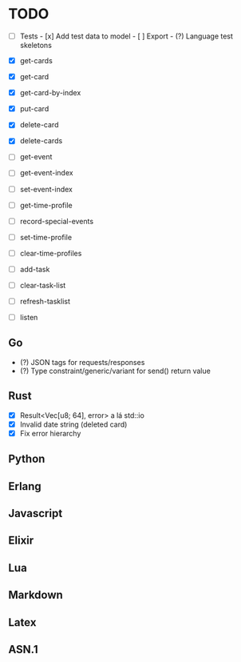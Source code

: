 # TODO

- [ ] Tests
      - [x] Add test data to model
      - [ ] Export
      - (?) Language test skeletons

- [x] get-cards
- [x] get-card
- [x] get-card-by-index
- [x] put-card
- [x] delete-card
- [x] delete-cards
- [ ] get-event
- [ ] get-event-index
- [ ] set-event-index
- [ ] get-time-profile
- [ ] record-special-events
- [ ] set-time-profile
- [ ] clear-time-profiles
- [ ] add-task
- [ ] clear-task-list
- [ ] refresh-tasklist
- [ ] listen

## Go
- (?) JSON tags for requests/responses
- (?) Type constraint/generic/variant for send() return value

## Rust
- [x] Result<Vec[u8; 64], error> a lá std::io
- [x] Invalid date string (deleted card)
- [x] Fix error hierarchy

## Python

## Erlang

## Javascript

## Elixir

## Lua

## Markdown

## Latex

## ASN.1

